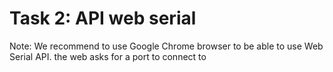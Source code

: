 # Task 2: API web serial 
Note: We recommend to use Google Chrome browser to be able to use Web Serial API.
the web asks for a port to connect to 
